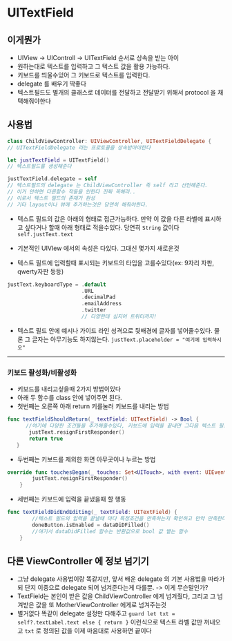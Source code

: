 # UITextField


## 이게뭔가
* UIView -> UIControll -> UITextField 순서로 상속을 받는 아이
* 원하는대로 텍스트를 입력하고 그 텍스트 값을 활용 가능하다.
* 키보드를 띄울수있어 그 키보드로 텍스트를 입력한다.
* delegate 를 배우기 딱좋다
* 텍스트필드도 별개의 클래스로 데이터를 전달하고 전달받기 위해서 protocol 을 채택해줘야한다

## 사용법

```swift
class ChildViewController: UIViewController, UITextFieldDelegate {
// UITextFieldDelegate 라는 프로토콜을 상속받아야한다

let justTextField = UITextField()
// 텍스트필드를 생성해준다

justTextField.delegate = self
// 텍스트필드의 delegate 는 ChildViewController 즉 self 라고 선언해준다.
// 이거 안하면 다른함수 작동을 안한다 진짜 꼭해라..
// 이로서 텍스트 필드의 존재가 완성
// 기타 layout이나 뷰에 추가하는것은 당연히 해줘야한다.
```


* 텍스트 필드의 값은 아래의 형태로 접근가능하다. 만약 이 값을 다른 라벨에 표시하고 싶다거나 할때 아래 형태로 적을수있다. 당연히 `String` 값이다  
`self.justText.text`

* 기본적인 UIVIew 에서의 속성은 다있다. 그대신 몇가지 새로운것 

* 텍스트 필드에 입력할때 표시되는 키보드의 타입을 고를수있다(ex: 9자리 자판, qwerty자판 등등)

```swift
justText.keyboardType = .default
					    .URL
					    .decimalPad
					    .emailAddress
					    .twitter
					    // 다양한데 심지어 트위터까지!			    
``` 
* 텍스트 필드 안에 예시나 가이드 라인 성격으로 뒷배경에 글자를 넣어줄수있다. 물론 그 글자는 아무기능도 하지않는다.
`justText.placeholder = "여기에 입력하시오"`

---

### 키보드 활성화/비활성화

* 키보드를 내리고싶을때 2가지 방법이있다
* 아래 두 함수를 class 안에 넣어주면 된다.
* 첫번째는 오른쪽 아래 return 키를눌러 키보드를 내리는 방법
 
 ```swift
 func textFieldShouldReturn(_ textField: UITextField) -> Bool {
       //여기에 다양한 조건들을 추가해줄수있다, 키보드에 입력을 끝내면 그다음 텍스트 필드로 넘어가면서 자동을 키보드 띄우기
        justText.resignFirstResponder()
        return true
    }
 ```
* 두번째는 키보드를 제외한 화면 아무곳이나 누르는 방법

```swift
override func touchesBegan(_ touches: Set<UITouch>, with event: UIEvent?) {
        justText.resignFirstResponder()
    }
```

* 세번째는 키보드에 입력을 끝냈을때 할 행동

```swift
func textFieldDidEndEditing(_ textField: UITextField) {
        //텍스트 필드의 입력을 끝낼때 마다 특정조건을 만족하는지 확인하고 만약 만족한다면 특정 메소드를 실행시키거나 상태값을 변경시켜 활성,비활성상태 만들수잇음
        doneButton.isEnabled = dataDiDFilled()
        //여기서 dataDidFilled 함수는 반환값으로 bool 값 뱉는 함수
    }

```

## 다른 ViewController 에 정보 넘기기

* 그냥 delegate 사용법이랑 똑같지만, 앞서 배운 delegate 의 기본  사용법을 따라가되 단지 이중으로 delegate 되어 넘겨준다는게 다를뿐. -> 이게 무슨말인가?
* TextField는 본인이 받은 값을 ChildViewController 에게 넘겨줬다, 그리고 그 넘겨받은 값을 또 MotherViewController 에게로 넘겨주는것
* 별거없다 똑같이 delegate 설정만 다해주고 `guard let txt = self?.textLabel.text else { return }` 이런식으로 텍스트 라벨 값만 꺼내오고 `txt` 로 정의된 값을 이제 마음대로 사용하면 끝이다
            






